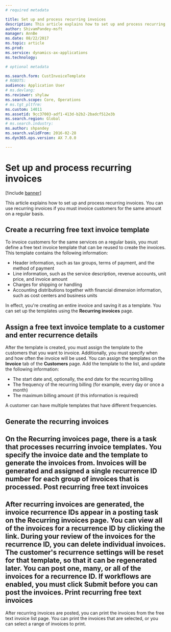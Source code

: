 ```yaml
---
# required metadata

title: Set up and process recurring invoices
description: This article explains how to set up and process recurring invoices. You can use recurring invoices if you must invoice customers for the same amount on a regular basis.
author: ShivamPandey-msft
manager: AnnBe
ms.date: 08/22/2017
ms.topic: article
ms.prod: 
ms.service: dynamics-ax-applications
ms.technology: 

# optional metadata

ms.search.form: CustInvoiceTemplate
# ROBOTS: 
audience: Application User
# ms.devlang: 
ms.reviewer: shylaw
ms.search.scope: Core, Operations
# ms.tgt_pltfrm: 
ms.custom: 14011
ms.assetid: 9cc37003-adf1-413d-b2b2-2badcf512e3b
ms.search.region: Global
# ms.search.industry: 
ms.author: shpandey
ms.search.validFrom: 2016-02-28
ms.dyn365.ops.version: AX 7.0.0

---
```


# Set up and process recurring invoices

[!include [banner](../includes/banner.md)]

This article explains how to set up and process recurring invoices. You can use recurring invoices if you must invoice customers for the same amount on a regular basis.

Create a recurring free text invoice template
---------------------------------------------

To invoice customers for the same services on a regular basis, you must define a free text invoice template that can be reused to create the invoices. This template contains the following information:

-   Header information, such as tax groups, terms of payment, and the method of payment
-   Line information, such as the service description, revenue accounts, unit price, and invoice amount
-   Charges for shipping or handling
-   Accounting distributions together with financial dimension information, such as cost centers and business units

In effect, you're creating an entire invoice and saving it as a template. You can set up the templates using the **Recurring invoices** page.

## Assign a free text invoice template to a customer and enter recurrence details
After the template is created, you must assign the template to the customers that you want to invoice. Additionally, you must specify when and how often the invoice will be used. You can assign the templates on the **Invoice** tab of the **Customers** page. Add the template to the list, and update the following information:

-   The start date and, optionally, the end date for the recurring billing
-   The frequency of the recurring billing (for example, every day or once a month)
-   The maximum billing amount (if this information is required)

A customer can have multiple templates that have different frequencies.

## Generate the recurring invoices
On the **Recurring invoices** page, there is a task that processes recurring invoice templates. You specify the invoice date and the template to generate the invoices from. Invoices will be generated and assigned a single recurrence ID number for each group of invoices that is processed.
Post recurring free text invoices
---------------------------------

After recurring invoices are generated, the invoice recurrence IDs appear in a posting task on the **Recurring invoices** page. You can view all of the invoices for a recurrence ID by clicking the link. During your review of the invoices for the recurrence ID, you can delete individual invoices. The customer's recurrence settings will be reset for that template, so that it can be regenerated later. You can post one, many, or all of the invoices for a recurrence ID. If workflows are enabled, you must click **Submit** before you can post the invoices.
Print recurring free text invoices
----------------------------------

After recurring invoices are posted, you can print the invoices from the free text invoice list page. You can print the invoices that are selected, or you can select a range of invoices to print.



